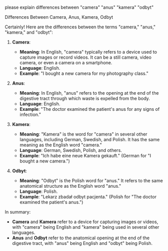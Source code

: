 please explain differences between "camera" "anus" "kamera" "odbyt"

Differences Between Camera, Anus, Kamera, Odbyt

Certainly! Here are the differences between the terms "camera," "anus," "kamera," and "odbyt":

1. **Camera**:
   - **Meaning**: In English, "camera" typically refers to a device used to capture images or record videos. It can be a still camera, video camera, or even a camera on a smartphone.
   - **Language**: English.
   - **Example**: "I bought a new camera for my photography class."

2. **Anus**:
   - **Meaning**: In English, "anus" refers to the opening at the end of the digestive tract through which waste is expelled from the body.
   - **Language**: English.
   - **Example**: "The doctor examined the patient's anus for any signs of infection."

3. **Kamera**:
   - **Meaning**: "Kamera" is the word for "camera" in several other languages, including German, Swedish, and Polish. It has the same meaning as the English word "camera."
   - **Language**: German, Swedish, Polish, and others.
   - **Example**: "Ich habe eine neue Kamera gekauft." (German for "I bought a new camera.")

4. **Odbyt**:
   - **Meaning**: "Odbyt" is the Polish word for "anus." It refers to the same anatomical structure as the English word "anus."
   - **Language**: Polish.
   - **Example**: "Lekarz zbadał odbyt pacjenta." (Polish for "The doctor examined the patient's anus.")

In summary:
- **Camera** and **Kamera** refer to a device for capturing images or videos, with "camera" being English and "kamera" being used in several other languages.
- **Anus** and **Odbyt** refer to the anatomical opening at the end of the digestive tract, with "anus" being English and "odbyt" being Polish.
